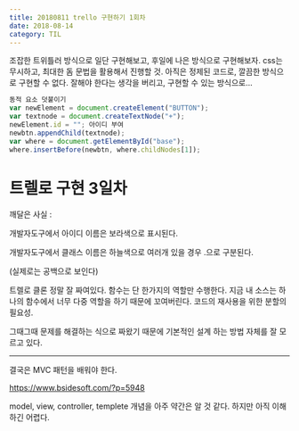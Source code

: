 ```yaml
---
title: 20180811 trello 구현하기 1회차
date: 2018-08-14
category: TIL
---
```


조잡한 트위틀러 방식으로 일단 구현해보고, 후일에 나은 방식으로 구현해보자. css는 무시하고, 최대한 돔 문법을 활용해서 진행할 것. 아직은 정제된 코드로, 깔끔한 방식으로 구현할 수 없다. 잘해야 한다는 생각을 버리고, 구현할 수 있는 방식으로...

```javascript
동적 요소 덧붙이기
var newElement = document.createElement("BUTTON");
var textnode = document.createTextNode("+");
newElement.id = ""; 아이디 부여
newbtn.appendChild(textnode);
var where = document.getElementById("base");
where.insertBefore(newbtn, where.childNodes[1]);

```

# 트렐로 구현 3일차

깨달은 사실 :

개발자도구에서 아이디 이름은 보라색으로 표시된다.

개발자도구에서 클래스 이름은 하늘색으로 여러개 있을 경우 .으로 구분된다.

(실제로는 공백으로 보인다)

트렐로 클론 정말 잘 짜여있다. 함수는 단 한가지의 역할만 수행한다. 지금 내 소스는 하나의 함수에서 너무 다중 역할을 하기 때문에 꼬여버린다. 코드의 재사용을 위한 분할의 필요성.

그때그때 문제를 해결하는 식으로 짜왔기 때문에 기본적인 설계 하는 방법 자체를 잘 모르고 있다.

---

결국은 MVC 패턴을 배워야 한다.

https://www.bsidesoft.com/?p=5948

model, view, controller, templete 개념을 아주 약간은 알 것 같다. 하지만 아직 이해하긴 어렵다.
